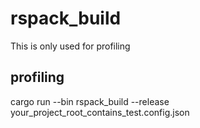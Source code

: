 # rspack_build

This is only used for profiling

## profiling

cargo run --bin rspack_build --release your_project_root_contains_test.config.json
